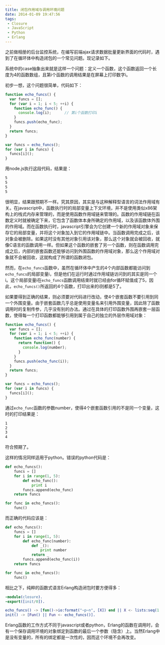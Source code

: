 ```yaml
---
title: 闭包作用域与调用环境问题
date: 2014-01-09 19:47:56
tags:
 - Closure
 - JavaScript
 - Python
 - Erlang
---
```


之前做相册的后台监控系统，在编写前端ajax请求数据批量更新界面的代码时，遇到了在循环体中构造闭包的一个常见问题。现记录如下。

系统中的case抽象出来就是这样一个问题：定义一个函数，这个函数返回一个长度为4的函数数组，且第i个函数的调用结果是在屏幕上打印数字i。

初步一想，这个问题很简单，代码如下：

```javascript
function echo_funcs() {
  var funcs = []; 
  for (var i = 1; i < 5; ++i) {
    function echo_func() {
      console.log(i);      // 第i个函数打印i
    }   
    funcs.push(echo_func);
  }
  return funcs;
}

var funcs = echo_funcs();
for (var i in funcs) {
  funcs[i]();
}
```

用node.js执行这段代码，结果是：

```bash
5
5
5
5
```

<!-- more -->

很明显，结果跟预期不一样。究其原因，其实是与这种解释型语言的词法作用域有关。在javascript中，函数执行时的局部变量上下文环境，并不是使用类似x86架构上的栈式内存来管理的，而是使用函数作用域链来管理的。函数的作用域链在函数定义时就被确定下来，它包含了函数体本身所确定的作用域，以及该函数体外围的作用域。而在函数执行时，javascript引擎会为它创建一个新的作用域对象来保存它的局部变量，并将这个对象加入到它的作用域链中。当函数调用完成之后，该对象会被删除。如果这时没有其他对象引用该对象，那么这个对象就会被回收，就像C语言的函数调用一样。但如果这个函数的嵌套了另一个函数，则在函数调用完成之后，内部的嵌套函数还能够访问到外围函数的作用域对象，那么这个作用域对象就不会被回收，这就构成了所谓的函数闭包。

然而，在`echo_funcs`函数中，虽然在循环体中产生的4个内部函数都能访问到`echo_funcs`的局部变量i，但是他们在运行时通过作用域链访问到的其实是同一个i。这个局部变量i在`echo_funcs`函数调用结束时就已经由for循环赋值成了5，因此，`echo_funcs()`所返回的4个函数，打印出来的i则都是5了。

如果要得到正确的结果，则必须要对代码进行改动，使4个嵌套函数不要引用到同一个外围变量。由于嵌套函数几乎总是使用变量名来引用外围变量，因此除了函数调用时的复制传参，几乎没有别的办法。通过在具体的打印函数外围再嵌套一层函数，使得每一个打印函数都能够引用到属于自己的独立的外层作用域对象：

```javascript
function echo_funcs() {
  var funcs = []; 
  for (var i = 1; i < 5; ++i) {
    function echo_func(number) {
      return function() {
        console.log(number);
      }   
    }   
    funcs.push(echo_func(i));
  }
  return funcs;
}

var funcs = echo_funcs();
for (var i in funcs) {
  funcs[i]();
}
```

通过`echo_func`函数的参数number，使得4个嵌套函数引用的不是同一个变量，这时的打印结果是：

```bash
1
2
3
4
```

符合预期了。

这样的情况同样适用于python。错误的python代码是：

```python
def echo_funcs():
    funcs = []
    for i in range(1, 5): 
        def echo_func():
            print i
        funcs.append(echo_func)
    return funcs

for func in echo_funcs():
    func()
```

而正确的代码应该是：

```python
def echo_funcs():
    funcs = []
    for i in range(1, 5): 
        def echo_func(number):
            def _():
                print number
            return _
        funcs.append(echo_func(i))
    return funcs

for func in echo_funcs():
    func()
```

相比之下，纯粹的函数式语言Erlang构造闭包时要方便得多：

```erlang
-module(closure).
-export([init/0]).

echo_funcs() -> [fun()->io:format("~p~n", [X]) end || X <- lists:seq(1, 4)].
init() -> [Fun() || Fun <- echo_funcs()].
```

Erlang函数的工作方式不同于javascript或者python，Erlang的函数在调用时，会有一个保存调用环境的对象绑定到函数的最后一个参数（隐含）上。当然Erlang中是没有变量的，所有的绑定都是一次性的，因而这个环境不会再改变。

